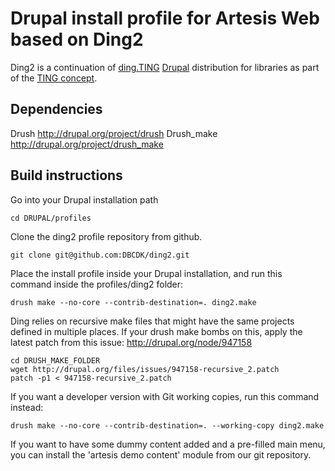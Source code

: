 Drupal install profile for Artesis Web based on Ding2
================================================

Ding2 is a continuation of [ding.TING][] [Drupal][] distribution for
libraries as part of the [TING concept][].

Dependencies
------------
Drush http://drupal.org/project/drush
Drush_make http://drupal.org/project/drush_make

Build instructions
------------------

Go into your Drupal installation path

    cd DRUPAL/profiles

Clone the ding2 profile repository from github.

    git clone git@github.com:DBCDK/ding2.git

Place the install profile inside your Drupal installation, and run this
command inside the profiles/ding2 folder:

    drush make --no-core --contrib-destination=. ding2.make

Ding relies on recursive make files that might have the same projects defined in multiple places. If your drush make bombs on this, apply the latest patch from this issue: http://drupal.org/node/947158

    cd DRUSH_MAKE_FOLDER
    wget http://drupal.org/files/issues/947158-recursive_2.patch
    patch -p1 < 947158-recursive_2.patch

If you want a developer version with Git working copies, run this
command instead:

    drush make --no-core --contrib-destination=. --working-copy ding2.make

If you want to have some dummy content added and a pre-filled main menu, you can install the 'artesis demo content' module from our git repository.

[artesis_demo_content]: https://github.com/DBCDK/artesis_demo_content

[ding.TING]: http://ting.dk/groups/dingting
[Drupal]: http://drupal.org/
[TING concept]: http://ting.dk/

